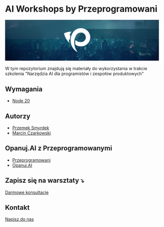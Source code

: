 # AI Workshops by Przeprogramowani

![](./_resources/logo.png)

W tym repozytorium znajdują się materiały do wykorzystania w trakcie szkolenia "Narzędzia AI dla programistów i zespołów produktowych"

## Wymagania

* [Node 20](https://nodejs.org/en)

## Autorzy

* [Przemek Smyrdek](https://www.linkedin.com/in/psmyrdek/)
* [Marcin Czarkowski](https://www.linkedin.com/in/mkczarkowski/)

## Opanuj.AI z Przeprogramowanymi

* [Przeprogramowani](https://przeprogramowani.pl)
* [Opanuj.AI](https://opanuj.ai)

## Zapisz się na warsztaty ⤵️

[Darmowe konsultacje](https://app.zencal.io/u/przeprogramowani?lang=pl)

## Kontakt

[Napisz do nas](przeprogramowani@gmail.com)